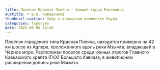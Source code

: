 ```yaml
---
title: Поселок Красная Поляна — бывший город Романовск
subtitle: © В.Н. Ковешников
thumbnail-caption: Зубр в вольерном комплексе Лаура
categories: toponymy
date: 2021-06-06 13:50
---
```

Посёлок городского типа Красная Поляна, находится примерно на 42 км шоссе из Адлера, проложенного вдоль реки Мзымта, впадающей в Чёрное море. Расположен поселок среди южных отрогов Главного Кавказского хребта (ГКХ) Большого Кавказа, в живописном расширении долины реки Мзымта.
